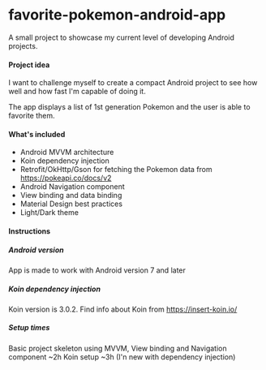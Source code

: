 # favorite-pokemon-android-app
A small project to showcase my current level of developing Android projects.

#### Project idea
I want to challenge myself to create a compact Android project to see how well and how fast I'm capable of doing it.

The app displays a list of 1st generation Pokemon and the user is able to favorite them.

#### What's included
- Android MVVM architecture
- Koin dependency injection
- Retrofit/OkHttp/Gson for fetching the Pokemon data from https://pokeapi.co/docs/v2
- Android Navigation component
- View binding and data binding
- Material Design best practices
- Light/Dark theme

#### Instructions
##### Android version
App is made to work with Android version 7 and later

##### Koin dependency injection
Koin version is 3.0.2. Find info about Koin from https://insert-koin.io/

##### Setup times
Basic project skeleton using MVVM, View binding and Navigation component ~2h
Koin setup ~3h (I'n new with dependency injection)
